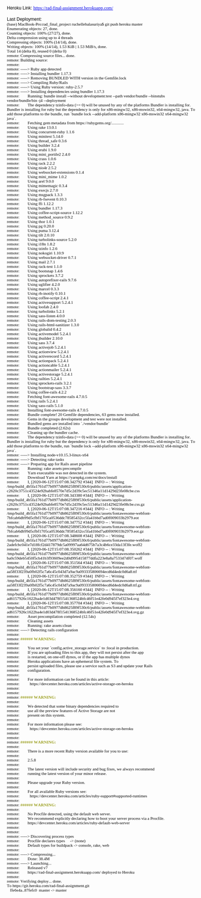 <!DOCTYPE html PUBLIC "-//W3C//DTD HTML 4.01//EN" "http://www.w3.org/TR/html4/strict.dtd">
<html>
<head>
  <meta http-equiv="Content-Type" content="text/html; charset=utf-8">
  <meta http-equiv="Content-Style-Type" content="text/css">
  <title></title>
  <meta name="Generator" content="Cocoa HTML Writer">
  <meta name="CocoaVersion" content="1894.4">
  <style type="text/css">
    p.p1 {margin: 0.0px 0.0px 0.0px 0.0px; font: 12.0px Helvetica; color: #000000; -webkit-text-stroke: #000000; min-height: 14.0px}
    p.p2 {margin: 0.0px 0.0px 0.0px 0.0px; font: 12.0px Times; color: #0000e9; -webkit-text-stroke: #0000e9}
    p.p3 {margin: 0.0px 0.0px 0.0px 0.0px; font: 12.0px Times; color: #0000e3; -webkit-text-stroke: #0000e3; min-height: 14.0px}
    p.p4 {margin: 0.0px 0.0px 0.0px 0.0px; font: 12.0px Helvetica; color: #000000; -webkit-text-stroke: #000000}
    p.p5 {margin: 0.0px 0.0px 0.0px 0.0px; font: 11.0px Menlo; color: #000000; -webkit-text-stroke: #000000}
    p.p6 {margin: 0.0px 0.0px 0.0px 0.0px; font: 11.0px Menlo; color: #9a9e1d; -webkit-text-stroke: #9a9e1d}
    span.s1 {font-kerning: none}
    span.s2 {font: 12.0px Helvetica; font-kerning: none; color: #000000; -webkit-text-stroke: 0px #000000}
    span.s3 {font: 12.0px Times; text-decoration: underline ; font-kerning: none; color: #0000e9; -webkit-text-stroke: 0px #0000e9}
    span.s4 {font-kerning: none; color: #000000; -webkit-text-stroke: 0px #000000}
  </style>
</head>
<body>
<p class="p1"><span class="s1"></span><br></p>
<p class="p2"><span class="s2">Heroku Link: <a href="https://rad-final-assignment.herokuapp.com/"><span class="s3">https://rad-final-assignment.herokuapp.com/</span></a></span></p>
<p class="p3"><span class="s1"></span><br></p>
<p class="p4"><span class="s1">Last Deployment:<span class="Apple-converted-space"> </span></span></p>
<p class="p5"><span class="s1">(base) MacBook-Pro:rad_final_project ruchellebalasuriya$ git push heroku master</span></p>
<p class="p5"><span class="s1">Enumerating objects: 27, done.</span></p>
<p class="p5"><span class="s1">Counting objects: 100% (27/27), done.</span></p>
<p class="p5"><span class="s1">Delta compression using up to 4 threads</span></p>
<p class="p5"><span class="s1">Compressing objects: 100% (14/14), done.</span></p>
<p class="p5"><span class="s1">Writing objects: 100% (14/14), 1.53 KiB | 1.53 MiB/s, done.</span></p>
<p class="p5"><span class="s1">Total 14 (delta 8), reused 0 (delta 0)</span></p>
<p class="p5"><span class="s1">remote: Compressing source files... done.</span></p>
<p class="p5"><span class="s1">remote: Building source:</span></p>
<p class="p5"><span class="s1">remote:<span class="Apple-converted-space"> </span></span></p>
<p class="p5"><span class="s1">remote: -----&gt; Ruby app detected</span></p>
<p class="p5"><span class="s1">remote: -----&gt; Installing bundler 1.17.3</span></p>
<p class="p5"><span class="s1">remote: -----&gt; Removing BUNDLED WITH version in the Gemfile.lock</span></p>
<p class="p5"><span class="s1">remote: -----&gt; Compiling Ruby/Rails</span></p>
<p class="p5"><span class="s1">remote: -----&gt; Using Ruby version: ruby-2.5.7</span></p>
<p class="p5"><span class="s1">remote: -----&gt; Installing dependencies using bundler 1.17.3</span></p>
<p class="p5"><span class="s1">remote:<span class="Apple-converted-space">        </span>Running: bundle install --without development:test --path vendor/bundle --binstubs vendor/bundle/bin -j4 --deployment</span></p>
<p class="p5"><span class="s1">remote:<span class="Apple-converted-space">        </span>The dependency tzinfo-data (&gt;= 0) will be unused by any of the platforms Bundler is installing for. Bundler is installing for ruby but the dependency is only for x86-mingw32, x86-mswin32, x64-mingw32, java. To add those platforms to the bundle, run `bundle lock --add-platform x86-mingw32 x86-mswin32 x64-mingw32 java`.</span></p>
<p class="p5"><span class="s1">remote:<span class="Apple-converted-space">        </span>Fetching gem metadata from https://rubygems.org/............</span></p>
<p class="p5"><span class="s1">remote:<span class="Apple-converted-space">        </span>Using rake 13.0.1</span></p>
<p class="p5"><span class="s1">remote:<span class="Apple-converted-space">        </span>Using concurrent-ruby 1.1.6</span></p>
<p class="p5"><span class="s1">remote:<span class="Apple-converted-space">        </span>Using minitest 5.14.0</span></p>
<p class="p5"><span class="s1">remote:<span class="Apple-converted-space">        </span>Using thread_safe 0.3.6</span></p>
<p class="p5"><span class="s1">remote:<span class="Apple-converted-space">        </span>Using builder 3.2.4</span></p>
<p class="p5"><span class="s1">remote:<span class="Apple-converted-space">        </span>Using erubi 1.9.0</span></p>
<p class="p5"><span class="s1">remote:<span class="Apple-converted-space">        </span>Using mini_portile2 2.4.0</span></p>
<p class="p5"><span class="s1">remote:<span class="Apple-converted-space">        </span>Using crass 1.0.6</span></p>
<p class="p5"><span class="s1">remote:<span class="Apple-converted-space">        </span>Using rack 2.2.2</span></p>
<p class="p5"><span class="s1">remote:<span class="Apple-converted-space">        </span>Using nio4r 2.5.2</span></p>
<p class="p5"><span class="s1">remote:<span class="Apple-converted-space">        </span>Using websocket-extensions 0.1.4</span></p>
<p class="p5"><span class="s1">remote:<span class="Apple-converted-space">        </span>Using mini_mime 1.0.2</span></p>
<p class="p5"><span class="s1">remote:<span class="Apple-converted-space">        </span>Using arel 9.0.0</span></p>
<p class="p5"><span class="s1">remote:<span class="Apple-converted-space">        </span>Using mimemagic 0.3.4</span></p>
<p class="p5"><span class="s1">remote:<span class="Apple-converted-space">        </span>Using execjs 2.7.0</span></p>
<p class="p5"><span class="s1">remote:<span class="Apple-converted-space">        </span>Using msgpack 1.3.3</span></p>
<p class="p5"><span class="s1">remote:<span class="Apple-converted-space">        </span>Using rb-fsevent 0.10.3</span></p>
<p class="p5"><span class="s1">remote:<span class="Apple-converted-space">        </span>Using ffi 1.12.2</span></p>
<p class="p5"><span class="s1">remote:<span class="Apple-converted-space">        </span>Using bundler 1.17.3</span></p>
<p class="p5"><span class="s1">remote:<span class="Apple-converted-space">        </span>Using coffee-script-source 1.12.2</span></p>
<p class="p5"><span class="s1">remote:<span class="Apple-converted-space">        </span>Using method_source 0.9.2</span></p>
<p class="p5"><span class="s1">remote:<span class="Apple-converted-space">        </span>Using thor 1.0.1</span></p>
<p class="p5"><span class="s1">remote:<span class="Apple-converted-space">        </span>Using pg 0.20.0</span></p>
<p class="p5"><span class="s1">remote:<span class="Apple-converted-space">        </span>Using puma 3.12.4</span></p>
<p class="p5"><span class="s1">remote:<span class="Apple-converted-space">        </span>Using tilt 2.0.10</span></p>
<p class="p5"><span class="s1">remote:<span class="Apple-converted-space">        </span>Using turbolinks-source 5.2.0</span></p>
<p class="p5"><span class="s1">remote:<span class="Apple-converted-space">        </span>Using i18n 1.8.2</span></p>
<p class="p5"><span class="s1">remote:<span class="Apple-converted-space">        </span>Using tzinfo 1.2.6</span></p>
<p class="p5"><span class="s1">remote:<span class="Apple-converted-space">        </span>Using nokogiri 1.10.9</span></p>
<p class="p5"><span class="s1">remote:<span class="Apple-converted-space">        </span>Using websocket-driver 0.7.1</span></p>
<p class="p5"><span class="s1">remote:<span class="Apple-converted-space">        </span>Using mail 2.7.1</span></p>
<p class="p5"><span class="s1">remote:<span class="Apple-converted-space">        </span>Using rack-test 1.1.0</span></p>
<p class="p5"><span class="s1">remote:<span class="Apple-converted-space">        </span>Using bootsnap 1.4.6</span></p>
<p class="p5"><span class="s1">remote:<span class="Apple-converted-space">        </span>Using sprockets 3.7.2</span></p>
<p class="p5"><span class="s1">remote:<span class="Apple-converted-space">        </span>Using autoprefixer-rails 9.7.6</span></p>
<p class="p5"><span class="s1">remote:<span class="Apple-converted-space">        </span>Using uglifier 4.2.0</span></p>
<p class="p5"><span class="s1">remote:<span class="Apple-converted-space">        </span>Using marcel 0.3.3</span></p>
<p class="p5"><span class="s1">remote:<span class="Apple-converted-space">        </span>Using rb-inotify 0.10.1</span></p>
<p class="p5"><span class="s1">remote:<span class="Apple-converted-space">        </span>Using coffee-script 2.4.1</span></p>
<p class="p5"><span class="s1">remote:<span class="Apple-converted-space">        </span>Using activesupport 5.2.4.1</span></p>
<p class="p5"><span class="s1">remote:<span class="Apple-converted-space">        </span>Using loofah 2.4.0</span></p>
<p class="p5"><span class="s1">remote:<span class="Apple-converted-space">        </span>Using turbolinks 5.2.1</span></p>
<p class="p5"><span class="s1">remote:<span class="Apple-converted-space">        </span>Using sass-listen 4.0.0</span></p>
<p class="p5"><span class="s1">remote:<span class="Apple-converted-space">        </span>Using rails-dom-testing 2.0.3</span></p>
<p class="p5"><span class="s1">remote:<span class="Apple-converted-space">        </span>Using rails-html-sanitizer 1.3.0</span></p>
<p class="p5"><span class="s1">remote:<span class="Apple-converted-space">        </span>Using globalid 0.4.2</span></p>
<p class="p5"><span class="s1">remote:<span class="Apple-converted-space">        </span>Using activemodel 5.2.4.1</span></p>
<p class="p5"><span class="s1">remote:<span class="Apple-converted-space">        </span>Using jbuilder 2.10.0</span></p>
<p class="p5"><span class="s1">remote:<span class="Apple-converted-space">        </span>Using sass 3.7.4</span></p>
<p class="p5"><span class="s1">remote:<span class="Apple-converted-space">        </span>Using activejob 5.2.4.1</span></p>
<p class="p5"><span class="s1">remote:<span class="Apple-converted-space">        </span>Using actionview 5.2.4.1</span></p>
<p class="p5"><span class="s1">remote:<span class="Apple-converted-space">        </span>Using activerecord 5.2.4.1</span></p>
<p class="p5"><span class="s1">remote:<span class="Apple-converted-space">        </span>Using actionpack 5.2.4.1</span></p>
<p class="p5"><span class="s1">remote:<span class="Apple-converted-space">        </span>Using actioncable 5.2.4.1</span></p>
<p class="p5"><span class="s1">remote:<span class="Apple-converted-space">        </span>Using actionmailer 5.2.4.1</span></p>
<p class="p5"><span class="s1">remote:<span class="Apple-converted-space">        </span>Using activestorage 5.2.4.1</span></p>
<p class="p5"><span class="s1">remote:<span class="Apple-converted-space">        </span>Using railties 5.2.4.1</span></p>
<p class="p5"><span class="s1">remote:<span class="Apple-converted-space">        </span>Using sprockets-rails 3.2.1</span></p>
<p class="p5"><span class="s1">remote:<span class="Apple-converted-space">        </span>Using bootstrap-sass 3.3.7</span></p>
<p class="p5"><span class="s1">remote:<span class="Apple-converted-space">        </span>Using coffee-rails 4.2.2</span></p>
<p class="p5"><span class="s1">remote:<span class="Apple-converted-space">        </span>Fetching font-awesome-rails 4.7.0.5</span></p>
<p class="p5"><span class="s1">remote:<span class="Apple-converted-space">        </span>Using rails 5.2.4.1</span></p>
<p class="p5"><span class="s1">remote:<span class="Apple-converted-space">        </span>Using sass-rails 5.1.0</span></p>
<p class="p5"><span class="s1">remote:<span class="Apple-converted-space">        </span>Installing font-awesome-rails 4.7.0.5</span></p>
<p class="p5"><span class="s1">remote:<span class="Apple-converted-space">        </span>Bundle complete! 20 Gemfile dependencies, 63 gems now installed.</span></p>
<p class="p5"><span class="s1">remote:<span class="Apple-converted-space">        </span>Gems in the groups development and test were not installed.</span></p>
<p class="p5"><span class="s1">remote:<span class="Apple-converted-space">        </span>Bundled gems are installed into `./vendor/bundle`</span></p>
<p class="p5"><span class="s1">remote:<span class="Apple-converted-space">        </span>Bundle completed (2.62s)</span></p>
<p class="p5"><span class="s1">remote:<span class="Apple-converted-space">        </span>Cleaning up the bundler cache.</span></p>
<p class="p5"><span class="s1">remote:<span class="Apple-converted-space">        </span>The dependency tzinfo-data (&gt;= 0) will be unused by any of the platforms Bundler is installing for. Bundler is installing for ruby but the dependency is only for x86-mingw32, x86-mswin32, x64-mingw32, java. To add those platforms to the bundle, run `bundle lock --add-platform x86-mingw32 x86-mswin32 x64-mingw32 java`.</span></p>
<p class="p5"><span class="s1">remote: -----&gt; Installing node-v10.15.3-linux-x64</span></p>
<p class="p5"><span class="s1">remote: -----&gt; Detecting rake tasks</span></p>
<p class="p5"><span class="s1">remote: -----&gt; Preparing app for Rails asset pipeline</span></p>
<p class="p5"><span class="s1">remote:<span class="Apple-converted-space">        </span>Running: rake assets:precompile</span></p>
<p class="p5"><span class="s1">remote:<span class="Apple-converted-space">        </span>Yarn executable was not detected in the system.</span></p>
<p class="p5"><span class="s1">remote:<span class="Apple-converted-space">        </span>Download Yarn at https://yarnpkg.com/en/docs/install</span></p>
<p class="p5"><span class="s1">remote:<span class="Apple-converted-space">        </span>I, [2020-06-12T15:07:08.342792 #344]<span class="Apple-converted-space">  </span>INFO -- : Writing /tmp/build_4b5fa1761d77b0977db8625f89f530c6/public/assets/application-c2620c3751c43524e92babfe8570e7d5c2d39c5ec51346a11d1429d23fe08cbe.css</span></p>
<p class="p5"><span class="s1">remote:<span class="Apple-converted-space">        </span>I, [2020-06-12T15:07:08.343380 #344]<span class="Apple-converted-space">  </span>INFO -- : Writing /tmp/build_4b5fa1761d77b0977db8625f89f530c6/public/assets/application-c2620c3751c43524e92babfe8570e7d5c2d39c5ec51346a11d1429d23fe08cbe.css.gz</span></p>
<p class="p5"><span class="s1">remote:<span class="Apple-converted-space">        </span>I, [2020-06-12T15:07:08.347216 #344]<span class="Apple-converted-space">  </span>INFO -- : Writing /tmp/build_4b5fa1761d77b0977db8625f89f530c6/public/assets/fontawesome-webfont-7bfcab6db99d5cfbf1705ca0536ddc78585432cc5fa41bbd7ad0f009033b2979.eot</span></p>
<p class="p5"><span class="s1">remote:<span class="Apple-converted-space">        </span>I, [2020-06-12T15:07:08.347752 #344]<span class="Apple-converted-space">  </span>INFO -- : Writing /tmp/build_4b5fa1761d77b0977db8625f89f530c6/public/assets/fontawesome-webfont-7bfcab6db99d5cfbf1705ca0536ddc78585432cc5fa41bbd7ad0f009033b2979.eot.gz</span></p>
<p class="p5"><span class="s1">remote:<span class="Apple-converted-space">        </span>I, [2020-06-12T15:07:08.348608 #344]<span class="Apple-converted-space">  </span>INFO -- : Writing /tmp/build_4b5fa1761d77b0977db8625f89f530c6/public/assets/fontawesome-webfont-2adefcbc041e7d18fcf2d417879dc5a09997aa64d675b7a3c4b6ce33da13f3fe.woff2</span></p>
<p class="p5"><span class="s1">remote:<span class="Apple-converted-space">        </span>I, [2020-06-12T15:07:08.350262 #344]<span class="Apple-converted-space">  </span>INFO -- : Writing /tmp/build_4b5fa1761d77b0977db8625f89f530c6/public/assets/fontawesome-webfont-ba0c59deb5450f5cb41b3f93609ee2d0d995415877ddfa223e8a8a7533474f07.woff</span></p>
<p class="p5"><span class="s1">remote:<span class="Apple-converted-space">        </span>I, [2020-06-12T15:07:08.351564 #344]<span class="Apple-converted-space">  </span>INFO -- : Writing /tmp/build_4b5fa1761d77b0977db8625f89f530c6/public/assets/fontawesome-webfont-aa58f33f239a0fb02f5c7a6c45c043d7a9ac9a093335806694ecd6d4edc0d6a8.ttf</span></p>
<p class="p5"><span class="s1">remote:<span class="Apple-converted-space">        </span>I, [2020-06-12T15:07:08.352759 #344]<span class="Apple-converted-space">  </span>INFO -- : Writing /tmp/build_4b5fa1761d77b0977db8625f89f530c6/public/assets/fontawesome-webfont-aa58f33f239a0fb02f5c7a6c45c043d7a9ac9a093335806694ecd6d4edc0d6a8.ttf.gz</span></p>
<p class="p5"><span class="s1">remote:<span class="Apple-converted-space">        </span>I, [2020-06-12T15:07:08.356160 #344]<span class="Apple-converted-space">  </span>INFO -- : Writing /tmp/build_4b5fa1761d77b0977db8625f89f530c6/public/assets/fontawesome-webfont-ad6157926c1622ba4e1d03d478f1541368524bfc46f51e42fe0d945f7ef323e4.svg</span></p>
<p class="p5"><span class="s1">remote:<span class="Apple-converted-space">        </span>I, [2020-06-12T15:07:08.357704 #344]<span class="Apple-converted-space">  </span>INFO -- : Writing /tmp/build_4b5fa1761d77b0977db8625f89f530c6/public/assets/fontawesome-webfont-ad6157926c1622ba4e1d03d478f1541368524bfc46f51e42fe0d945f7ef323e4.svg.gz</span></p>
<p class="p5"><span class="s1">remote:<span class="Apple-converted-space">        </span>Asset precompilation completed (12.54s)</span></p>
<p class="p5"><span class="s1">remote:<span class="Apple-converted-space">        </span>Cleaning assets</span></p>
<p class="p5"><span class="s1">remote:<span class="Apple-converted-space">        </span>Running: rake assets:clean</span></p>
<p class="p5"><span class="s1">remote: -----&gt; Detecting rails configuration</span></p>
<p class="p5"><span class="s1">remote:<span class="Apple-converted-space"> </span></span></p>
<p class="p6"><span class="s4">remote: </span><span class="s1"><b>###### WARNING:</b></span></p>
<p class="p5"><span class="s1">remote:<span class="Apple-converted-space"> </span></span></p>
<p class="p5"><span class="s1">remote:<span class="Apple-converted-space">        </span>You set your `config.active_storage.service` to :local in production.</span></p>
<p class="p5"><span class="s1">remote:<span class="Apple-converted-space">        </span>If you are uploading files to this app, they will not persist after the app</span></p>
<p class="p5"><span class="s1">remote:<span class="Apple-converted-space">        </span>is restarted, on one-off dynos, or if the app has multiple dynos</span></p>
<p class="p5"><span class="s1">remote:<span class="Apple-converted-space">        </span>Heroku applications have an ephemeral file system. To</span></p>
<p class="p5"><span class="s1">remote:<span class="Apple-converted-space">        </span>persist uploaded files, please use a service such as S3 and update your Rails</span></p>
<p class="p5"><span class="s1">remote:<span class="Apple-converted-space">        </span>configuration.</span></p>
<p class="p5"><span class="s1">remote: <span class="Apple-converted-space">       </span></span></p>
<p class="p5"><span class="s1">remote:<span class="Apple-converted-space">        </span>For more information can be found in this article:</span></p>
<p class="p5"><span class="s1">remote:<span class="Apple-converted-space">          </span>https://devcenter.heroku.com/articles/active-storage-on-heroku</span></p>
<p class="p5"><span class="s1">remote: <span class="Apple-converted-space">       </span></span></p>
<p class="p5"><span class="s1">remote:<span class="Apple-converted-space"> </span></span></p>
<p class="p6"><span class="s4">remote: </span><span class="s1"><b>###### WARNING:</b></span></p>
<p class="p5"><span class="s1">remote:<span class="Apple-converted-space"> </span></span></p>
<p class="p5"><span class="s1">remote:<span class="Apple-converted-space">        </span>We detected that some binary dependencies required to</span></p>
<p class="p5"><span class="s1">remote:<span class="Apple-converted-space">        </span>use all the preview features of Active Storage are not</span></p>
<p class="p5"><span class="s1">remote:<span class="Apple-converted-space">        </span>present on this system.</span></p>
<p class="p5"><span class="s1">remote: <span class="Apple-converted-space">       </span></span></p>
<p class="p5"><span class="s1">remote:<span class="Apple-converted-space">        </span>For more information please see:</span></p>
<p class="p5"><span class="s1">remote:<span class="Apple-converted-space">          </span>https://devcenter.heroku.com/articles/active-storage-on-heroku</span></p>
<p class="p5"><span class="s1">remote: <span class="Apple-converted-space">       </span></span></p>
<p class="p5"><span class="s1">remote:<span class="Apple-converted-space"> </span></span></p>
<p class="p6"><span class="s4">remote: </span><span class="s1"><b>###### WARNING:</b></span></p>
<p class="p5"><span class="s1">remote:<span class="Apple-converted-space"> </span></span></p>
<p class="p5"><span class="s1">remote:<span class="Apple-converted-space">        </span>There is a more recent Ruby version available for you to use:</span></p>
<p class="p5"><span class="s1">remote: <span class="Apple-converted-space">       </span></span></p>
<p class="p5"><span class="s1">remote:<span class="Apple-converted-space">        </span>2.5.8</span></p>
<p class="p5"><span class="s1">remote: <span class="Apple-converted-space">       </span></span></p>
<p class="p5"><span class="s1">remote:<span class="Apple-converted-space">        </span>The latest version will include security and bug fixes, we always recommend</span></p>
<p class="p5"><span class="s1">remote:<span class="Apple-converted-space">        </span>running the latest version of your minor release.</span></p>
<p class="p5"><span class="s1">remote: <span class="Apple-converted-space">       </span></span></p>
<p class="p5"><span class="s1">remote:<span class="Apple-converted-space">        </span>Please upgrade your Ruby version.</span></p>
<p class="p5"><span class="s1">remote: <span class="Apple-converted-space">       </span></span></p>
<p class="p5"><span class="s1">remote:<span class="Apple-converted-space">        </span>For all available Ruby versions see:</span></p>
<p class="p5"><span class="s1">remote:<span class="Apple-converted-space">          </span>https://devcenter.heroku.com/articles/ruby-support#supported-runtimes</span></p>
<p class="p5"><span class="s1">remote:<span class="Apple-converted-space"> </span></span></p>
<p class="p6"><span class="s4">remote: </span><span class="s1"><b>###### WARNING:</b></span></p>
<p class="p5"><span class="s1">remote:<span class="Apple-converted-space"> </span></span></p>
<p class="p5"><span class="s1">remote:<span class="Apple-converted-space">        </span>No Procfile detected, using the default web server.</span></p>
<p class="p5"><span class="s1">remote:<span class="Apple-converted-space">        </span>We recommend explicitly declaring how to boot your server process via a Procfile.</span></p>
<p class="p5"><span class="s1">remote:<span class="Apple-converted-space">        </span>https://devcenter.heroku.com/articles/ruby-default-web-server</span></p>
<p class="p5"><span class="s1">remote:<span class="Apple-converted-space"> </span></span></p>
<p class="p5"><span class="s1">remote:<span class="Apple-converted-space"> </span></span></p>
<p class="p5"><span class="s1">remote: -----&gt; Discovering process types</span></p>
<p class="p5"><span class="s1">remote:<span class="Apple-converted-space">        </span>Procfile declares types <span class="Apple-converted-space">    </span>-&gt; (none)</span></p>
<p class="p5"><span class="s1">remote:<span class="Apple-converted-space">        </span>Default types for buildpack -&gt; console, rake, web</span></p>
<p class="p5"><span class="s1">remote:<span class="Apple-converted-space"> </span></span></p>
<p class="p5"><span class="s1">remote: -----&gt; Compressing...</span></p>
<p class="p5"><span class="s1">remote:<span class="Apple-converted-space">        </span>Done: 38.4M</span></p>
<p class="p5"><span class="s1">remote: -----&gt; Launching...</span></p>
<p class="p5"><span class="s1">remote:<span class="Apple-converted-space">        </span>Released v7</span></p>
<p class="p5"><span class="s1">remote:<span class="Apple-converted-space">        </span>https://rad-final-assignment.herokuapp.com/ deployed to Heroku</span></p>
<p class="p5"><span class="s1">remote:<span class="Apple-converted-space"> </span></span></p>
<p class="p5"><span class="s1">remote: Verifying deploy... done.</span></p>
<p class="p5"><span class="s1">To https://git.heroku.com/rad-final-assignment.git</span></p>
<p class="p5"><span class="s1"><span class="Apple-converted-space">   </span>ffe6e4a..87fefc0<span class="Apple-converted-space">  </span>master -&gt; master</span></p>
</body>
</html>
